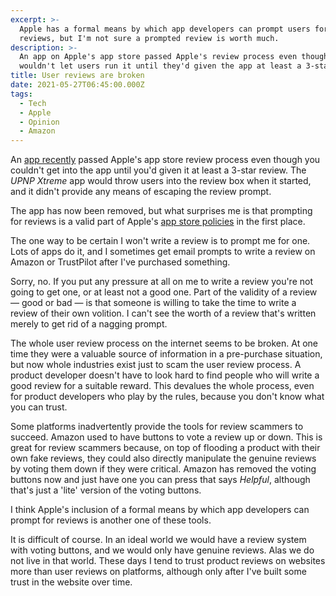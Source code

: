 ```yaml
---
excerpt: >-
  Apple has a formal means by which app developers can prompt users for product
  reviews, but I'm not sure a prompted review is worth much.
description: >-
  An app on Apple's app store passed Apple's review process even though it
  wouldn't let users run it until they'd given the app at least a 3-star review.
title: User reviews are broken
date: 2021-05-27T06:45:00.000Z
tags:
  - Tech
  - Apple
  - Opinion
  - Amazon
---
```

An [app recently](https://www.macrumors.com/2021/05/26/app-store-scam-app-required-a-good-review/) passed Apple's app store review process even though you couldn't get into the app until you'd given it at least a 3-star review. The *UPNP Xtreme* app would throw users into the review box when it started, and it didn't provide any means of escaping the review prompt.

The app has now been removed, but what surprises me is that prompting for reviews is a valid part of Apple's [app store policies](https://developer.apple.com/documentation/storekit/skstorereviewcontroller/requesting_app_store_reviews) in the first place.

The one way to be certain I won't write a review is to prompt me for one. Lots of apps do it, and I sometimes get email prompts to write a review on Amazon or TrustPilot after I've purchased something.

Sorry, no. If you put any pressure at all on me to write a review you're not going to get one, or at least not a good one. Part of the validity of a review — good or bad — is that someone is willing to take the time to write a review of their own volition. I can't see the worth of a review that's written merely to get rid of a nagging prompt. 

The whole user review process on the internet seems to be broken. At one time they were a valuable source of information in a pre-purchase situation, but now whole industries exist just to scam the user review process. A product developer doesn't have to look hard to find people who will write a good review for a suitable reward. This devalues the whole process, even for product developers who play by the rules, because you don't know what you can trust.

Some platforms inadvertently provide the tools for review scammers to succeed. Amazon used to have buttons to vote a review up or down. This is great for review scammers because, on top of flooding a product with their own fake reviews, they could also directly manipulate the genuine reviews by voting them down if they were critical. Amazon has removed the voting buttons now and just have one you can press that says *Helpful*, although that's just a 'lite' version of the voting buttons.

I think Apple's inclusion of a formal means by which app developers can prompt for reviews is another one of these tools.

It is difficult of course. In an ideal world we would have a review system with voting buttons, and we would only have genuine reviews. Alas we do not live in that world. These days I tend to trust product reviews on websites more than user reviews on platforms, although only after I've built some trust in the website over time. 


